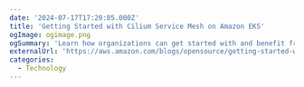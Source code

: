 ```yaml
---
date: '2024-07-17T17:20:05.000Z'
title: 'Getting Started with Cilium Service Mesh on Amazon EKS'
ogImage: ogimage.png
ogSummary: 'Learn how organizations can get started with and benefit from implementing Cilium Service Mesh on Amazon EKS'
externalUrl: 'https://aws.amazon.com/blogs/opensource/getting-started-with-cilium-service-mesh-on-amazon-eks/'
categories:
  - Technology
---
```

